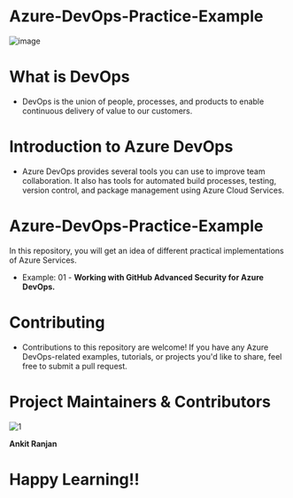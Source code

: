 # Azure-DevOps-Practice-Example

![image](https://github.com/ankitnewjobs/Azure-Practices-Examples/assets/154872782/70bf12f4-761c-4372-a520-1e3dff191799)

# What is DevOps

- DevOps is the union of people, processes, and products to enable continuous delivery of value to our customers.

# Introduction to  Azure DevOps

- Azure DevOps provides several tools you can use to improve team collaboration. It also has tools for automated build processes, testing, version control, and package management using Azure Cloud Services.

# Azure-DevOps-Practice-Example

In this repository,  you will get an idea of different practical implementations of Azure Services.

- Example: 01 - **Working with GitHub Advanced Security for Azure DevOps.**

# Contributing

- Contributions to this repository are welcome! If you have any Azure DevOps-related examples, tutorials, or projects you'd like to share, feel free to submit a pull request.

# Project Maintainers & Contributors

![1](https://github.com/ankitnewjobs/Azure-Practices-Examples/assets/154872782/0eb590e7-50e0-49f0-9439-77537cde2b8b)

**Ankit Ranjan**

# Happy Learning!!
